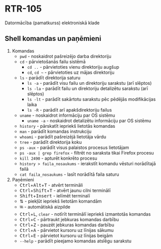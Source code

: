 # RTR-105
Datormācība (pamatkurss) elektroniskā klade

## Shell komandas un paņēmieni
1. Komandas
   - ```pwd``` - noskaidrot pašreizējo darba direktoriju
   - ```cd``` - pārvietošanās failu sistēmā
	 - ```cd ..``` - pārvietoties vienu direktoriju augšup
	 - ```cd```, ```cd ~``` - pārvietoties uz mājas direktoriju
   - ```ls``` - parādīt direktorija saturu
     - ```ls -a``` - parādīt visu failu un direktoriju sarakstu (arī slēptos)
	 - ```ls -la``` - parādīt failu un direktoriju detalizētu sarakstu (arī slēptos)
	 - ```ls -lt``` - parādīt sakārtotu sarakstu pēc pēdējās modifikācijas laika
	 - ```ls -R``` - parādīt arī apakšdirektoriju failus
   - ```uname``` - noskaidrot informāciju par OS sistēmu
     - ```uname -a``` - noskaidrot detalizētu informāciju par OS sistēmu
   - ```history``` - pārskatīt iepriekš lietotās komandas
   - ```man``` - parādīt komandas instrukciju
   - ```whoami``` - parādīt pašreizējā lietotāja vārdu
   - ```tree``` - parādīt direktorija koku
   - ```ps -aux``` - parādīt visus palaistos procesus lietotājam
   - ```ps -aux | grep firefox``` - filtrēt no saraksta tikai Firefox procesu
   - ```kill 2490``` - apturēt konkrēto procesu
   - ```history > faila_nosaukums``` - ierakstīt komandu vēsturi norādītajā failā
   - ```cat faila_nosaukums``` - lasīt norādītā faila saturu
2. Paņēmieni
   - <kbd>Ctrl</kbd>+<kbd>Alt</kbd>+<kbd>T</kbd> - atvērt termināli
   - <kbd>Ctrl</kbd>+<kbd>Shift</kbd>+<kbd>T</kbd> - atvērt jaunu cilni terminālī
   - <kbd>Shift</kbd>+<kbd>Insert</kbd> - ielīmēt terminalī
   - &#8645; - piekļūt iepriekš lietotām komandām
   - &#11134; - automātiskā aizpilde
   - <kbd>Ctrl</kbd>+<kbd>L</kbd>, ```clear``` - notīrīt terminālī iepriekš izmantotās komandas
   - <kbd>Ctrl</kbd>+<kbd>C</kbd> - pārtraukt jebkuras komandas darbību
   - <kbd>Ctrl</kbd>+<kbd>Z</kbd> - pauzēt jebkuras komandas darbību
   - <kbd>Ctrl</kbd>+<kbd>A</kbd> - pārvietot kursoru uz līnijas sākumu
   - <kbd>Ctrl</kbd>+<kbd>E</kbd> - pārvietot kursoru uz līnijas beigām
   - ```--help``` - parādīt pieejamo komandas atslēgu sarakstu
